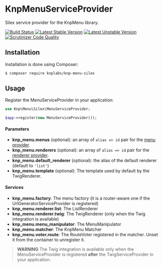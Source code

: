 # KnpMenuServiceProvider

Silex service provider for the KnpMenu library.

[![Build Status](https://travis-ci.org/KnpLabs/KnpMenuServiceProvider.svg)](http://travis-ci.org/KnpLabs/KnpMenuServiceProvider)
[![Latest Stable Version](https://poser.pugx.org/knplabs/knp-menu-silex/v/stable.svg)](https://packagist.org/packages/knplabs/knp-menu-silex)
[![Latest Unstable Version](https://poser.pugx.org/knplabs/knp-menu-silex/v/unstable.svg)](https://packagist.org/packages/knplabs/knp-menu-silex)
[![Scrutinizer Code Quality](https://scrutinizer-ci.com/g/KnpLabs/KnpMenuServiceProvider/badges/quality-score.png?b=master)](https://scrutinizer-ci.com/g/KnpLabs/KnpMenuServiceProvider/?branch=master)

## Installation

Installation is done using Composer:

```bash
$ composer require knplabs/knp-menu-silex
```

## Usage

Register the MenuServiceProvider in your application:

```php
use Knp\Menu\Silex\MenuServiceProvider;

$app->register(new MenuServiceProvider());
```

#### Parameters

* **knp_menu.menus** (optional): an array of ``alias => id`` pair for the
  [menu provider](02-Twig-Integration.markdown#menu-provider).
* **knp_menu.renderers** (optional): an array of ``alias => id`` pair for
  the [renderer provider](02-Twig-Integration.markdown#renderer-provider).
* **knp_menu.default_renderer** (optional): the alias of the default renderer (default to `'list'`)
* **knp_menu.template** (optional): The template used by default by the TwigRenderer.

#### Services

* **knp_menu.factory**: The menu factory (it is a router-aware one if the
  UrlGeneratorServiceProvider is registered)
* **knp_menu.renderer.list**: The ListRenderer
* **knp_menu.renderer.twig**: The TwigRenderer (only when the Twig integration is available)
* **knp_menu.menu_manipulator**: The MenuManipulator
* **knp_menu.matcher**: The KnpMenu Matcher
* **knp_menu.voter.route**: The RouteVoter registered in the matcher. Unset it from the container to unregister it.

> **WARNING**
> The Twig integration is available only when the MenuServiceProvider is registered
> **after** the TwigServiceProvider in your application.
